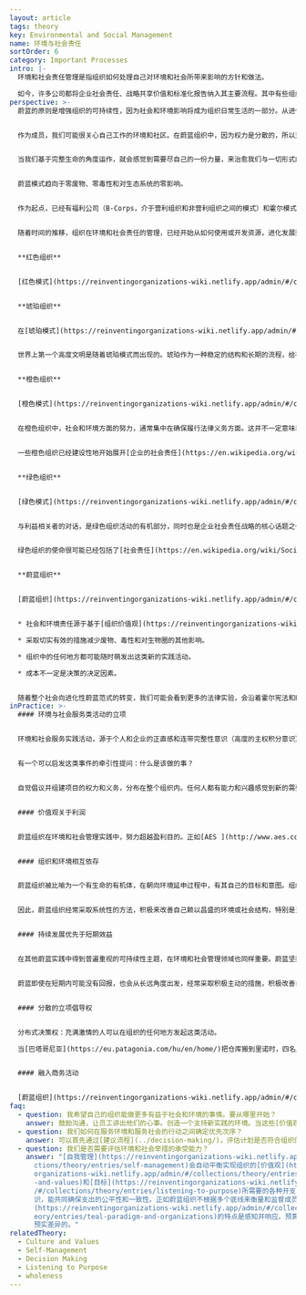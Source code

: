 ```yaml
---
layout: article
tags: theory
key: Environmental and Social Management
name: 环境与社会责任
sortOrder: 6
category: Important Processes
intro: |-
  环境和社会责任管理是指组织如何处理自己对环境和社会所带来影响的方针和做法。

  如今，许多公司都将企业社会责任、战略共享价值和标准化报告纳入其主要流程。其中有些组织将可持续性和可持续发展目标议程视为战略的一部分。
perspective: >-
  蔚蓝的原则是增强组织的可持续性，因为社会和环境影响将成为组织日常生活的一部分。从进化论的观点来看，这一切都源于内在智慧和正义感。


  作为成员，我们可能很关心自己工作的环境和社区。在蔚蓝组织中，因为权力是分散的，所以对环境和社会服务类的倡议和项目，可以由组织内任何位置的充满激情的人联合起来自由发起。


  当我们基于完整生命的角度运作，就会感觉到需要尽自己的一份力量，来治愈我们与一切形式的生命之间的破裂关系。


  蔚蓝模式趋向于零废物、零毒性和对生态系统的零影响。


  作为起点，已经有福利公司（B-Corps，介于营利组织和非营利组织之间的模式）和霍尔模式的宪法等倡议，都为蔚蓝领导层提供了有趣的参考方法。


  随着时间的推移，组织在环境和社会责任的管理，已经开始从如何使用或开发资源，进化发展到如何为社会和环境提供服务。


  **红色组织**


  [红色模式](https://reinventingorganizations-wiki.netlify.app/admin/#/collections/theory/entries/red-organizations) 的社会责任管理就是行使权力。组织受制于自然和环境，这些会决定部落的节奏。红色通过潜在利用价值这个滤镜，看待环境。时刻考虑：目前环境中有哪些是可为我用的自愿，以提高生存和繁衍能力？


  **琥珀组织**


  在[琥珀模式](https://reinventingorganizations-wiki.netlify.app/admin/#/collections/theory/entries/amber-paradigm-and-organizations)中，往往把组织看作独立于外部世界自成体系的系统，并由一个等级结构来管理。社会优先考虑那些基于出生、教育和性别等获得等级优势的人。环境被视为是可预测的，组织会为了自身利益寻求控制环境的方法，例如水利工程。


  世界上第一个高度文明是随着琥珀模式而出现的。琥珀作为一种稳定的结构和长期的流程，给社会结构及其潜力带来了前所未有的变化。


  **橙色组织**


  [橙色模式](https://reinventingorganizations-wiki.netlify.app/admin/#/collections/theory/entries/orange-paradigm-and-organizations)的目标导向型组织专注于解决实际问题。不断壮大并拥有过剩的资源（利润），是成功实现目标的结果。随着时间的推移，达不到目标将导致组织死亡。人们相信只有最强最佳的组织才能存活。


  在橙色组织中，社会和环境方面的努力，通常集中在确保履行法律义务方面。这并不一定意味着橙色否定这些服务行为的价值。但橙色组织只在有助于实现组织目标的情况下，才有理由采取有益于社会和环境的行动。对橙色来说，这类主动服务社会的计划，需要被包含在自己组织的目标中，才能得到实现。


  一些橙色组织已经建设性地开始展开[企业的社会责任](https://en.wikipedia.org/wiki/Corporate_social_responsibility)活动。有些贡献很显著。橙色组织经常利用其企业社会责任倡议这类的营销方式，来支持其品牌形象。（目的不是出于正义感，而是获利）


  **绿色组织**


  [绿色模式](https://reinventingorganizations-wiki.netlify.app/admin/#/collections/theory/entries/green-paradigm-and-organizations)将社区（以及环境）视为业务中的利益相关者。绿色的多元性主题，意味着其目标是不仅要作为一个组织取得成功，而且要提升其他人，使他们也能更成功。


  与利益相关者的对话，是绿色组织活动的有机部分，同时也是企业社会责任战略的核心话题之一。


  绿色组织的使命很可能已经包括了[社会责任](https://en.wikipedia.org/wiki/Social_responsibility).。比如，[绿色组织](https://reinventingorganizations-wiki.netlify.app/admin/#/collections/theory/entries/green-paradigm-and-organizations) 以通过优先发展中国家的供应商合作，帮助当地维持符合人道的工作条件。他们也可能专注于管理自己的[碳足迹](https://en.wikipedia.org/wiki/Carbon_footprint)或努力使产品和包装可回收。


  **蔚蓝组织**


  [蔚蓝组织](https://reinventingorganizations-wiki.netlify.app/admin/#/collections/theory/entries/teal-paradigm-and-organizations)蔚蓝组织将自己视为生命系统的有机部分。这个生命系统不仅包括组织本身，也包括周围的环境。因此，蔚蓝组织经常主动采取行动改善其环境：


  * 社会和环境责任源于基于[组织价值观](https://reinventingorganizations-wiki.netlify.app/admin/#/collections/theory/entries/culture-and-values)的“正确行为” 

  * 采取切实有效的措施减少废物、毒性和对生物圈的其他影响。

  * 组织中的任何地方都可能随时萌发出这类新的实践活动。

  * 成本不一定是决策的决定因素。


  随着整个社会向进化性蔚蓝范式的转变，我们可能会看到更多的法律实验，会沿着霍尔宪法和B-公司的路线前进。在“组织重塑”这本书的最后一章，拉鲁克斯推测了一个更深刻的变化：也许在一个成熟的蔚蓝社会里，我们不再考虑所有权，而是考虑管理权？这种转变将对组织的合法所有权产生深远影响（资本创新）。只有时间会告诉我们，这种情况是否会发生以及如何发生。
inPractice: >-
  #### 环境与社会服务类活动的立项


  环境和社会服务实践活动，源于个人和企业的正直感和连带完整性意识（高度的主权积分意识）。


  有一个可以启发这类事件的牵引性提问：什么是该做的事？


  自觉倡议并组建项目的权力和义务，分布在整个组织内。任何人都有能力和兴趣感觉到新的需要，并提出倡议。


  #### 价值观关于利润


  蔚蓝组织在环境和社会管理实践中，努力超越盈利目的。正如[AES ](http://www.aes.com/)在一次公开听证会上所说：“如果公司意识到...需要在价值观和利润间进行选择，我们就会努力坚持自己的价值观——即使这样做可能会导致利润减少或失去机会”。


  #### 组织和环境相互依存


  蔚蓝组织被比喻为一个有生命的有机体，在朝向环境延申过程中，有其自己的目标和意图。组织及其所处的环境都被认为是生命系统的一部分。因此，组织依赖于其环境以及能影响自己的社会结构。也就是说，没有一个健康的环境，组织就不能兴旺发达。


  因此，蔚蓝组织经常采取系统性的方法，积极来改善自己赖以昌盛的环境或社会结构，特别是当环境成为实现组织目标所必需要素之际。


  #### 持续发展优先于短期效益


  在其他蔚蓝实践中得到普遍重视的可持续性主题，在环境和社会管理领域也同样重要。蔚蓝坚持以长期可持续的方式实现价值。其中一个主要原因是，蔚蓝原则认为，为了短期的经济利益而榨取自己或组织的生命，是不道德的。把未来实现目标的潜力置于危险之中，是愚蠢而错误的做法。


  蔚蓝即使在短期内可能没有回报，也会从长远角度出发，经常采取积极主动的措施，积极改善自己周围的环境和社会条件，以提高目标的可持续性。


  #### 分散的立项倡导权


  分布式决策权：充满激情的人可以在组织的任何地方发起这类活动。

  当[巴塔哥尼亚](https://eu.patagonia.com/hu/en/home/)把仓库搬到里诺时，四名成员注意到内华达州的大部分荒野没有得到保护。他们发起了一项倡议，使120万英亩的荒野得到保护。


  #### 融入商务活动


  [蔚蓝组织](https://reinventingorganizations-wiki.netlify.app/admin/#/collections/theory/entries/teal-paradigm-and-organizations) （通常）没有独立的企业社会责任项目组。[布尔佐格](https://www.buurtzorgnederland.com/)通过增加新的服务，来回应对护士们所感受到的新的社会需求，例如帮助老年痴呆症患者处理家务。
faq:
  - question: 我希望自己的组织能做更多有益于社会和环境的事情。要从哪里开始？
    answer: 鼓励沟通，让员工讲出他们的心事。创造一个支持新实践的环境。当这些[价值观](https://reinventingorganizations-wiki.netlify.app/admin/#/collections/theory/entries/culture-and-values)与组织的目标一致时，社会和环境倡议就会自然出现。
  - question: 我们如何在服务环境和服务社会的行动之间确定优先次序？
    answer: 可以首先通过[建议流程](../decision-making/)，评估计划是否符合组织的价值观和[进化目标](https://reinventingorganizations-wiki.netlify.app/admin/#/collections/theory/entries/evolutionary-purpose)。其他标准还可能包括影响、紧迫性和经济承受能力。
  - question: 我们是否需要评估环境和社会举措的承受能力？
    answer: "[自我管理](https://reinventingorganizations-wiki.netlify.app/admin/#/colle\
      ctions/theory/entries/self-management)会自动平衡实现组织的[价值观](https://reinventing\
      organizations-wiki.netlify.app/admin/#/collections/theory/entries/culture\
      -and-values)和[目标](https://reinventingorganizations-wiki.netlify.app/admin\
      /#/collections/theory/entries/listening-to-purpose)所需要的各种开支。员工自身的诚信和自我审查意\
      识，能共同确保支出的公平性和一致性。正如蔚蓝组织不根据多个底线来衡量和监督成员承诺的可靠性，自我管理也会自然指导业务能力范围内的支出。[蔚蓝组织]\
      (https://reinventingorganizations-wiki.netlify.app/admin/#/collections/th\
      eory/entries/teal-paradigm-and-organizations)的特点是感知并响应。预算只是用来帮助决策的，不是用来控制\
      预实差异的。"
relatedTheory:
  - Culture and Values
  - Self-Management
  - Decision Making
  - Listening to Purpose
  - wholeness
---
```

